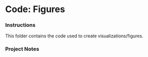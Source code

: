 # Code: Figures

### Instructions
This folder contains the code used to create visualizations/figures.


### Project Notes
